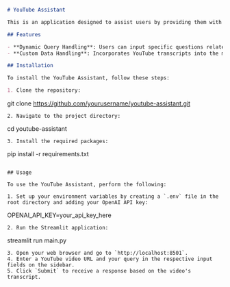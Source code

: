 ```markdown
# YouTube Assistant

This is an application designed to assist users by providing them with information about YouTube videos upon request. This could include generating summaries for long-form content, such as 3-hour podcasts, or asking specific questions from the video, making it easier for users to get the required information without watching the entire thing. 

## Features

- **Dynamic Query Handling**: Users can input specific questions related to YouTube videos and receive accurate responses based on the video's transcript.
- **Custom Data Handling**: Incorporates YouTube transcripts into the model, providing contextually relevant responses.

## Installation

To install the YouTube Assistant, follow these steps:

1. Clone the repository:
   ```
   git clone https://github.com/yourusername/youtube-assistant.git
   ```
2. Navigate to the project directory:
   ```
   cd youtube-assistant
   ```
3. Install the required packages:
   ```
   pip install -r requirements.txt
   ```

## Usage

To use the YouTube Assistant, perform the following:

1. Set up your environment variables by creating a `.env` file in the root directory and adding your OpenAI API key:
   ```
   OPENAI_API_KEY=your_api_key_here
   ```
2. Run the Streamlit application:
   ```
   streamlit run main.py
   ```
3. Open your web browser and go to `http://localhost:8501`.
4. Enter a YouTube video URL and your query in the respective input fields on the sidebar.
5. Click `Submit` to receive a response based on the video's transcript.